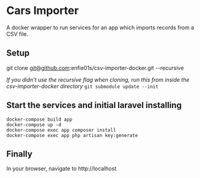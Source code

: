 # Cars Importer

A docker wrapper to run services for an app which imports records from a CSV file.

## Setup

git clone git@github.com:enfie01s/csv-importer-docker.git --recursive

*If you didn't use the recursive flag when cloning, run this from inside the csv-importer-docker directory*
```git submodule update --init```

## Start the services and initial laravel installing
```
docker-compose build app
docker-compose up -d
docker-compose exec app composer install
docker-compose exec app php artisan key:generate
```

## Finally
In your browser, navigate to http://localhost
